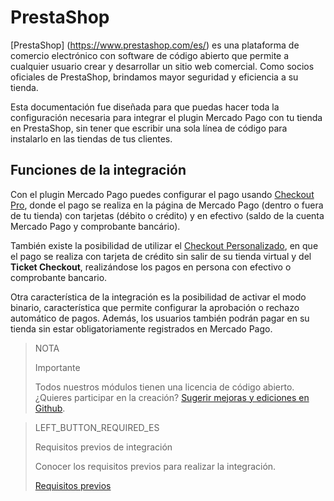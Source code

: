 # PrestaShop
 
[PrestaShop] (https://www.prestashop.com/es/) es una plataforma de comercio electrónico con software de código abierto que permite a cualquier usuario crear y desarrollar un sitio web comercial. Como socios oficiales de PrestaShop, brindamos mayor seguridad y eficiencia a su tienda.
 
Esta documentación fue diseñada para que puedas hacer toda la configuración necesaria para integrar el plugin Mercado Pago con tu tienda en PrestaShop, sin tener que escribir una sola línea de código para instalarlo en las tiendas de tus clientes.
 
## Funciones de la integración
 
Con el plugin Mercado Pago puedes configurar el pago usando [Checkout Pro](https://www.mercadopago.[FAKER][URL][DOMAIN]/developers/pt/guides/online-payments/checkout-pro/Introduction), donde el pago se realiza en la página de Mercado Pago (dentro o fuera de tu tienda) con tarjetas (débito o crédito) y en efectivo (saldo de la cuenta Mercado Pago y comprobante bancário).
 
También existe la posibilidad de utilizar el [Checkout Personalizado](https://www.mercadopago.[FAKER][URL][DOMINIO]/developers/pt/guides/online-payments/checkout-api/Introduction), en que el pago se realiza con tarjeta de crédito sin salir de su tienda virtual y del **Ticket Checkout**, realizándose los pagos en persona con efectivo o comprobante bancario.
 
Otra característica de la integración es la posibilidad de activar el modo binario, característica que permite configurar la aprobación o rechazo automático de pagos. Además, los usuarios también podrán pagar en su tienda sin estar obligatoriamente registrados en Mercado Pago.
 
> NOTA
>
> Importante
>
> Todos nuestros módulos tienen una licencia de código abierto. ¿Quieres participar en la creación? [Sugerir mejoras y ediciones en Github](https://github.com/mercadopago/cart-prestashop-7).
 
> LEFT_BUTTON_REQUIRED_ES
>
> Requisitos previos de integración
>
> Conocer los requisitos previos para realizar la integración.
>
> [Requisitos previos](https://www.mercadopago[FAKER][URL][DOMAIN]/developers/pt/guides/plugins/prestashop/previous-requirements)